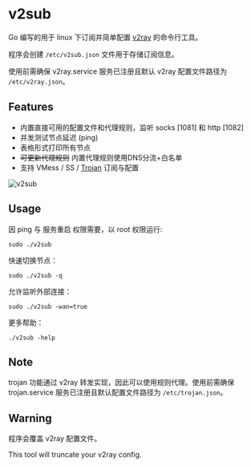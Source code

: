 # v2sub

Go 编写的用于 linux 下订阅并简单配置 [v2ray](https://github.com/v2ray/v2ray-core) 的命令行工具。

程序会创建 `/etc/v2sub.json` 文件用于存储订阅信息。

使用前需确保 v2ray.service 服务已注册且默认 v2ray 配置文件路径为 `/etc/v2ray.json`。

## Features

+ 内置直接可用的配置文件和代理规则，监听 socks \[1081\] 和 http \[1082\]
+ 并发测试节点延迟 (ping)
+ 表格形式打印所有节点
+ ~~可更新代理规则~~ 内置代理规则使用DNS分流+白名单
+ 支持 VMess / SS / [Trojan](https://github.com/trojan-gfw/trojan) 订阅与配置

![v2sub](https://github.com/ThomasZN/v2sub/raw/master/v2sub.png)

## Usage

因 ping 与 服务重启 权限需要，以 root 权限运行:

```shell
sudo ./v2sub
```

快速切换节点：

```shell
sudo ./v2sub -q
```

允许监听外部连接：

```shell
sudo ./v2sub -wan=true
```

更多帮助：

```shell script
./v2sub -help
```

## Note

trojan 功能通过 v2ray 转发实现，因此可以使用规则代理。使用前需确保 trojan.service 服务已注册且默认配置文件路径为 `/etc/trojan.json`。

## Warning

程序会覆盖 v2ray 配置文件。

This tool will truncate your v2ray config.